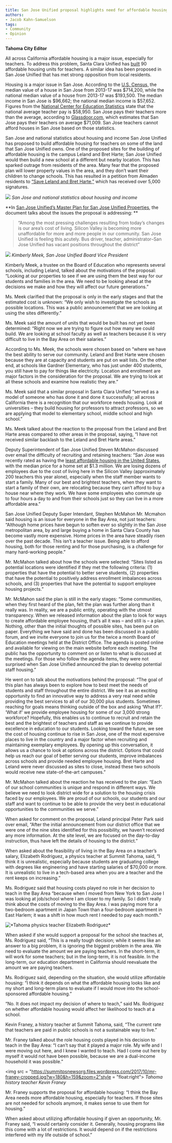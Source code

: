 ```yaml
---
title: San Jose Unified proposal highlights need for affordable housing
authors:
- Jacob Kahn-Samuelson
tags:
- Community
- Opinion
---
```


**Tahoma City Editor**

All across California affordable housing is a major issue, especially for teachers. To address this problem, Santa Clara Unified has [built](https://www.sfchronicle.com/education/article/Teacher-housing-helps-educators-stay-put-amid-7463584.php) 90 affordable housing units for teachers. A similar idea has been proposed in San Jose Unified that has met strong opposition from local residents.

Housing is a major issue in San Jose. According to the [U.S. Census,](https://www.census.gov/quickfacts/fact/table/sanjosecitycalifornia,US/PST045217) the median value of a house in San Jose from 2013-17 was $714,200, while the national median value of a house from 2013-17 was $193,500. The median income in San Jose is $96,662; the national median income is $57,652. Figures from the [National Center for Education Statistics](https://nces.ed.gov/programs/digest/d17/tables/dt17_211.60.asp) state that the national average teacher pay is $58,950. San Jose pays their teachers more than the average, according to [Glassdoor.com](https://www.glassdoor.com/Salaries/san-jose-teacher-salary-SRCH_IL.0,8_IM761_KO9,16.htm), which estimates that San Jose pays their teachers on average $71,009. San Jose teachers cannot afford houses in San Jose based on those statistics.

San Jose and national statistics about housing and income
San Jose Unified has proposed to build affordable housing for teachers on some of the land that San Jose Unified owns. One of the proposed sites for the building of affordable housing is the campus Leland and Bret Harte; San Jose Unified would then build a new school at a different but nearby location. This has sparked outrage from residents of the area. Many fear that the proposed plan will lower property values in the area, and they don’t want their children to change schools. This has resulted in a petition from Almaden residents to [“Save Leland and Bret Harte,”](https://www.change.org/p/san-jose-unified-school-district-board-trustees-save-leland-and-bret-harte-schools) which has received over 5,000 signatures.

![](https://lh3.googleusercontent.com/cY-BhsaNzFvBcf70TtCMrLIJicCVOceaKy4oK-o3LwEn05IHGJJdvZXRgHnuJA2HVRa8dl_e9TXHKG3tqWPJEwq6uk9_oyxcfITjKTcHdHN-meXibgdAg6iQH_6vde1-A4NfDzXM5uWhIDPGEE5q7FM56C30693fHJDxwrhDXDMk7srCldzEI_hYCeG9ARtSUjZGXrc55n3vG69ibzuMQYkE6olkHl-T_RghhM0ujhiuLlCChxKP3ujvc-z5quoxXoR0iWRuwIOws2KNEFe2zbKWlAl2yF30iOG2nn9tYg0zAg3xdMMuEF4n_A1I5Q_9uTI6Mn1NRDDGhfQgwRs_GTuiM06qZU6xiDwrG9MUfWD9H1IQhFmHSaaZETb7u0iOqoAS3eqitenJ-YVOKzJc620HjLagBeETwza_yf0eFcLSsMIOKMON-0tXsSY8GjoCRNg3Zec8rsw42yUEq0735WBjyyys9DoQ-CN1G0gMzcG0C_CD0RgNuNrXQ-gpm1gsE8mfrCn2R73vG_DZHWkPqUByhGDqjKFsip4CW5Q87NiY42ZWsNxv4ycuMAXis_FQE69sF0s7XXbJI7sjwh-crFGwcxGhMmPFeFwzineCC-oGau0I6Bljh3_cc8NMcywUO6kPUgnoJcoK4URIuGzdhGXllxMIVzfVdxxcsl0SdlHW8Zl3LqNx7pSZPw0JSacS_oguRhSgCSwJkHniKA=w747-h448-no)
*San Jose and national statistics about housing and income*

**In [San Jose Unified’s Master Plan for San Jose Unified Properties](https://agendaonline.net/public/Meeting/Attachments/DisplayAttachment.aspx?AttachmentID=909677&IsArchive=0), the document talks about the issues the proposal is addressing: **

> “Among the most pressing challenges resulting from today’s changes is our area’s cost of living. Silicon Valley is becoming more unaffordable for more and more people in our community. San Jose Unified is feeling this acutely. Bus driver, teacher, administrator–San Jose Unified has vacant positions throughout the district”


![](https://summitpsnewsorg.files.wordpress.com/2018/12/Kimberly-Meek-Photo.Jacob-Kahn-Samuelson.jpg)
*Kimberly Meek, San Jose Unified Board Vice President*

Kimberly Meek, a trustee on the Board of Education who represents several schools, including Leland, talked about the motivations of the proposal: “Looking at our properties to see if we are using them the best way for our students and families in the area. We need to be looking ahead at the decisions we make and how they will affect our future generations.”

Ms. Meek clarified that the proposal is only in the early stages and that the estimated cost is unknown: “We only wish to investigate the schools as possible locations. This was a public announcement that we are looking at using the sites differently.”

Ms. Meek said the amount of units that would be built has not yet been determined: “Right now we are trying to figure out how many we could build. We are looking at school faculty as well as teachers because it is very difficult to live in the Bay Area on their salaries.”

According to Ms. Meek, the schools were chosen based on “where we have the best ability to serve our community. Leland and Bret Harte were chosen because they are at capacity and students are put on wait lists. On the other end, at schools like Gardner Elementary, who has just under 400 students, you still have to pay for things like electricity. Location and enrollment are major factors in the consideration for the proposal. We are trying to look at all these schools and examine how realistic they are.”

Ms. Meek said that a similar proposal in Santa Clara Unified “served as a model of someone who has done it and done it successfully; all across California there is a recognition that our workforce needs housing. Look at universities – they build housing for professors to attract professors, so we are applying that model to elementary school, middle school and high school.”

Ms. Meek talked about the reaction to the proposal from the Leland and Bret Harte areas compared to other areas in the proposal, saying, “I have not received similar backlash to the Leland and Bret Harte areas.”

Deputy Superintendent of San Jose Unified Steven McMahon discussed over email the difficulty of recruiting and retaining teachers: “San Jose was recently rated as having the [least affordable housing in the United States](https://www.mercurynews.com/2018/09/06/san-jose-tops-list-for-least-affordable-housing-in-u-s/), with the median price for a home set at $1.3 million. We are losing dozens of employees due to the cost of living here in the Silicon Valley (approximately 200 teachers this year alone), especially when the staff member wants to start a family. Many of our best and brightest teachers, when they want to start a family of their own, are relocating because they can’t afford to buy a house near where they work. We have some employees who commute up to four hours a day to and from their schools just so they can live in a more affordable area.”

San Jose Unified Deputy Super Intendant, Stephen McMahon
Mr. Mcmahon said housing is an issue for everyone in the Bay Area, not just teachers: “Although home prices have begun to soften ever so slightly in the San Jose metropolitan area, by and large buying a home in Santa Clara County has become vastly more expensive. Home prices in the area have steadily risen over the past decade. This isn’t a teacher issue. Being able to afford housing, both for those renting and for those purchasing, is a challenge for many hard-working people.”

Mr. McMahon talked about how the schools were selected: “Sites listed as potential locations were identified if they met the following criteria: (1) properties that have the potential to better serve students, (2) properties that have the potential to positively address enrollment imbalances across schools, and (3) properties that have the potential to support employee housing projects.”

Mr. McMahon said the plan is still in the early stages: “Some communities, when they first heard of the plan, felt the plan was further along than it really was. In reality, we are a public entity, operating with the utmost transparency. When we released information about the plan to look for ways to create affordable employee housing, that’s all it was – and still is – a plan.  Nothing, other than the initial thoughts of possible sites, has been put on paper. Everything we have said and done has been discussed in a public forum, and we invite everyone to join us for the twice a month Board of Education meetings held at the District Office.  The agenda is posted online and available for viewing on the main website before each meeting.  The public has the opportunity to comment on or listen to what is discussed at the meetings. For those who follow the agenda items, they were not surprised when San Jose Unified announced the plan to develop potential staff housing.”

He went on to talk about the motivations behind the proposal: “The goal of this plan has always been to explore how to best meet the needs of students and staff throughout the entire district. We see it as an exciting opportunity to find an innovative way to address a very real need while providing the best services to all of our 30,000 plus students. Sometimes reaching for goals means thinking outside of the box and asking ‘What If?’. ‘What if’ we provide employee housing for some of our 3,000 strong workforce?  Hopefully, this enables us to continue to recruit and retain the best and the brightest of teachers and staff as we continue to provide excellence in education to our students. Looking toward the future, we see the cost of housing continue to rise in San Jose, one of the most expensive places to live in the country and a major factor when recruiting and maintaining exemplary employees. By opening up this conversation, it allows us a chance to look at options across the district. Options that could help us reach our goal of better serving our students, improve imbalances across schools and provide needed employee housing.  Bret Harte and Leland were never discussed as sites to close, instead these two schools would receive new state-of-the-art campuses.”

Mr. McMahon talked about the reaction he has received to the plan: “Each of our school communities is unique and respond in different ways. We believe we need to look district wide for a solution to the housing crisis faced by our employees. We are proud of our schools, our students and our staff and want to continue to be able to provide the very best in educational opportunities to the communities we serve.”

When asked for comment on the proposal, Leland principal Peter Park said over email, “After the initial announcement from our district office that we were one of the nine sites identified for this possibility, we haven’t received any more information. At the site level, we are focused on the day-to-day instruction, thus have left the details of housing to the district.”

When asked about the feasibility of living in the Bay Area on a teacher’s salary, Elizabeth Rodriguez, a physics teacher at Summit Tahoma, said, “I think it is unrealistic, especially because students are graduating college with degrees like engineering and have starting salaries of $70,000 or more. It is unrealistic to live in a tech-based area when you are a teacher and the rent keeps on increasing.”

Ms. Rodriguez said that housing costs played no role in her decision to teach in the Bay Area “because when I moved from New York to San Jose I was looking at job/school where I am closer to my family. So I didn’t really think about the costs of moving to the Bay Area. I was paying more for a two-bedroom apartment in Japan Town than a four-bedroom apartment in East Harlem; it was a shift in how much rent I needed to pay each month.”

<img src = "https://lh3.googleusercontent.com/X9j2XWgOPgbc-m63cmjpwYQ7QW0XQeA8IlGYrz7UgT0jgcE2uuteWsiWLgjPl1agsH-r2KObvJYVBKpKF9xWonUR80vmPZIdDI4Zehz2GR9abVUax3WURPd9Dm1l4jms5KGgz7jvV0acY0AWGV2W8fB1n1JwfRvuWKQaG7Vl-A6RdUd1ZGrwMlvv7vBZkFdQan43jVntSHXW29Yw1XtSukRB-FlSPGiIKKQ3EQSOnZ66vb7mtqYzNqstEgRwuK_JGHCqKNZVSMOW94mKXCWD9EfmkA12HYYwbx9BYd5RMzfdXagXJiHOn9f3nZlwjkneXHjQO6LFW_7J5UDIKRkPUHAqntDKyWCvX3HSJ3VU0_QiN7RENezY0QfJVvi1I3D2566rRqb-PRPQnnxfYtx7WaoFG6FeT1EIPzD-tIMRoErSfHivI9_eOm07V3uStxsLJ1hfqT_EbgkX-Hoy3SH-B7i9oQhXysivcMjh1zXR_6TV5U4Nk4l0HjDWa4WzAwuaTA8dXvt3C4n4N34bGFthATspt0R4-H4xrpk8U1_dMf1oXloWJPVGjwUjAaytw3JTd0wDh-sWIzbcvogldXfFLQbAEsFwdM6SkYszsst9YSd4nyDZtHkA-jkgEBiEW4nKfQa2JjhgGDC-1yt3Tc8jQzq5QAlxut4yEWL5JKIx-aBK88USyb3xHOFiMPwOnvhKWrOAXPvzJWJo-PfOTA=w180-h291-no" style = "float: left">
*Tahoma physics teacher Elizabeth Rodriguez*

When asked if she would support a proposal for the school she teaches at, Ms. Rodriguez said, “This is a really tough decision; while it seems like an answer to a big problem, it is ignoring the biggest problem in the area. We need to evaluate the amount we are paying teachers. In the short-term, it will work for some teachers; but in the long-term, it is not feasible. In the long-term, our education department in California should reevaluate the amount we are paying teachers.

Ms. Rodriguez said, depending on the situation, she would utilize affordable housing: “I think it depends on what the affordable housing looks like and my short and long-term plans to evaluate if I would move into the school-sponsored affordable housing.”

“No. It does not impact my decision of where to teach,” said Ms. Rodriguez on whether affordable housing would affect her likelihood to teach at a school.

Kevin Franey, a history teacher at Summit Tahoma, said, “The current rate that teachers are paid in public schools is not a sustainable way to live.”

Mr. Franey talked about the role housing costs played in his decision to teach in the Bay Area: “I can’t say that it played a major role. My wife and I were moving out here, and I knew I wanted to teach. Had I come out here by myself it would not have been possible, because we are a dual-income household it was possible.”

<img src = "https://summitpsnewsorg.files.wordpress.com/2017/10/mr-franey-cropped.jpg?w=180&h=159&zoom=2"style = "float:right">
*Tahoma history teacher Kevin Franey*

Mr. Franey supports the proposal for affordable housing: “I think the Bay Area needs more affordable housing, especially for teachers. If those sites are not needed for schools anymore, it makes sense to use them for housing.”

When asked about utilizing affordable housing if given an opportunity, Mr. Franey said, “I would certainly consider it. Generally, housing programs like this come with a lot of restrictions. It would depend on if the restrictions interfered with my life outside of school.”